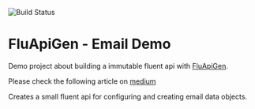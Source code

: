 ![Build Status](https://github.com/toolisticon/fluapigen_EmailDemo/workflows/default/badge.svg)

# FluApiGen - Email Demo

Demo project about building a immutable fluent api with [FluApiGen](https://github.com/toolisticon/FluApiGen).

Please check the following article on [medium](https://medium.com/@tobias.stamann/efficiently-creating-fluent-interfaces-in-java-d8a74351497b)

Creates a small fluent api for configuring and creating email data objects.
